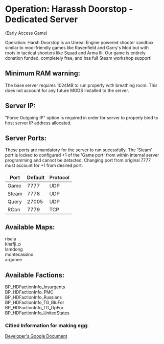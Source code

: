 # Operation: Harassh Doorstop - Dedicated Server
(Early Access Game)

Operation: Harsh Doorstop is an Unreal Engine powered shooter sandbox similar to mod-friendly
games like Ravenfield and Garry's Mod but with roots in tactical shooters like Squad and Arma III.
Our game is entirely donation funded, completely free, and has full Steam workshop support!

## Minimum RAM warning:
The base server requires 1024MB to run properly with breathing room.
This does not account for any future MODS installed to the server.


## Server IP:
"Force Outgoing IP" option is required in order for server
to properly bind to host server IP address allocated.

## Server Ports:
These ports are mandatory for the server to run sucessfully.
The 'Steam' port is locked to configured +1 of the 'Game port'
from within internal server programming and cannot be detacted.
Changing port from original 7777 must account for +1 from desired port.

| Port  |Default|Protocol|
|-------|-------|----|
| Game  | 7777  |UDP |
| Steam | 7778  |UDP |
| Query | 27005 |UDP |
| RCon  | 7779  |TCP |

## Available Maps:
risala<br>
khafji_p<br>
lamdong<br>
montecassino<br>
argonne

## Available Factions:
BP_HDFactionInfo_Insurgents<br>
BP_HDFactionInfo_PMC<br>
BP_HDFactionInfo_Russians<br>
BP_HDFactionInfo_TG_BluFor<br>
BP_HDFactionInfo_TG_OpFor<br>
BP_HDFactionInfo_UnitedStates

### Citied Information for making egg:
[Developer's Google Document](https://docs.google.com/document/d/1JFxwBBBJoiBqQ9bgAFAGCLd_lpu8FXD6XxaKcMiZgg8)
